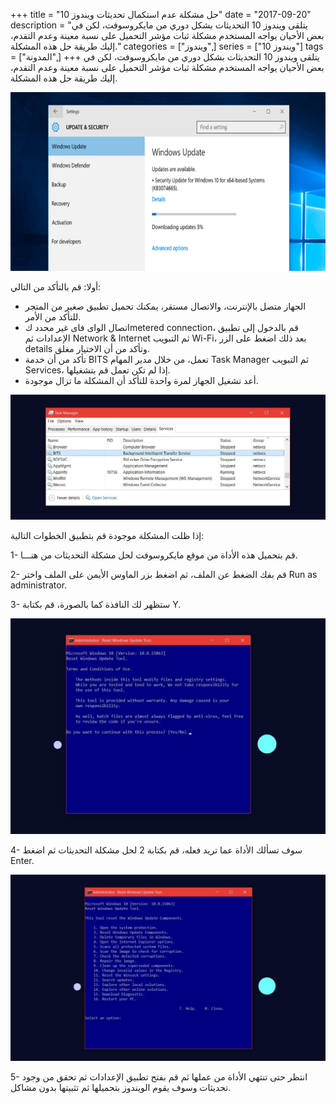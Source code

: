+++
title = "حل مشكلة عدم استكمال تحديثات ويندوز 10"
date = "2017-09-20"
description = "يتلقى ويندوز 10 التحديثات بشكل دوري من مايكروسوفت، لكن في بعض الأحيان يواجه المستخدم مشكلة ثبات مؤشر التحميل على نسبة معينة وعدم التقدم، إليك طريقة حل هذه المشكلة."
categories = ["ويندوز",]
series = ["ويندوز 10"]
tags = ["المدونة",]
+++
يتلقى ويندوز 10 التحديثات بشكل دوري من مايكروسوفت، لكن في بعض الأحيان يواجه المستخدم مشكلة ثبات مؤشر التحميل على نسبة معينة وعدم التقدم، إليك طريقة حل هذه المشكلة.

![img](thumbnail-0.png)



أولا: قم بالتأكد من التالي:
- الجهاز متصل بالإنترنت، والاتصال مستقر، يمكنك تحميل تطبيق صغير من المتجر للتأكد من الأمر.
- اتصال الواى فاى غير محدد كmetered connection، قم بالدخول إلى تطبيق الإعدادات ثم Network & Internet ثم التبويب Wi-Fi، بعد ذلك اضغط على الزر details وتأكد من أن الاختيار مغلق.
- تأكد من أن خدمة BITS تعمل، من خلال مدير المهام Task Manager ثم التبويب Services، إذا لم تكن تعمل قم بتشغيلها.
- أعد تشغيل الجهاز لمرة واحدة للتأكد أن المشكلة ما تزال موجودة.

![img](images/1.jpg)

إذا ظلت المشكلة موجودة قم بتطبيق الخطوات التالية:

1- قم بتحميل هذه الأداة من موقع مايكروسوفت لحل مشكلة التحديثات من هنـــا.

2- قم بفك الضغط عن الملف، ثم اضغط بزر الماوس الأيمن على الملف واختر  Run as administrator.

3- ستظهر لك النافذة كما بالصورة، قم بكتابة Y.

![img](images/2.jpg)

4-  سوف تسألك الأداة عما تريد فعله، قم بكتابة 2 لحل مشكلة التحديثات ثم اضغط Enter.

![img](images/3.jpg)

5- انتظر حتى تنتهي الأداة من عملها ثم قم بفتح تطبيق الإعدادات ثم تحقق من وجود تحديثات وسوف يقوم الويندوز بتحميلها ثم تثبيتها بدون مشاكل.

